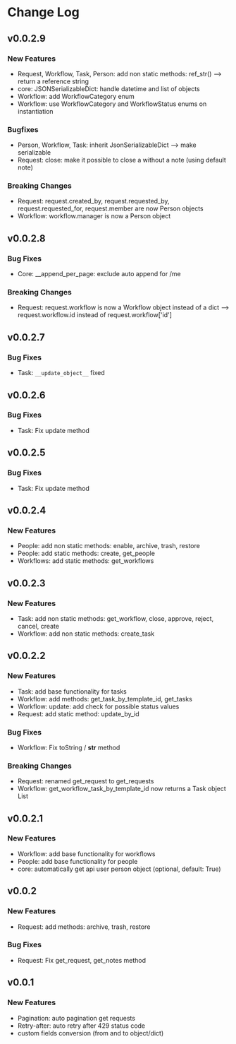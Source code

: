 # Change Log

## v0.0.2.9

### New Features

- Request, Workflow, Task, Person: add non static methods: ref_str() --> return a reference string
- core: JSONSerializableDict: handle datetime and list of objects
- Workflow: add WorkflowCategory enum
- Workflow: use WorkflowCategory and WorkflowStatus enums on instantiation

### Bugfixes

- Person, Workflow, Task: inherit JsonSerializableDict --> make serializable
- Request: close: make it possible to close a without a note (using default note)

### Breaking Changes

- Request: request.created_by, request.requested_by, request.requested_for, request.member are now Person objects
- Workflow: workflow.manager is now a Person object

## v0.0.2.8

### Bug Fixes

- Core: __append_per_page: exclude auto append for /me

### Breaking Changes

- Request: request.workflow is now a Workflow object instead of a dict --> request.workflow.id instead of request.workflow['id']

## v0.0.2.7

### Bug Fixes

- Task: `__update_object__` fixed

## v0.0.2.6

### Bug Fixes

- Task: Fix update method

## v0.0.2.5

### Bug Fixes

- Task: Fix update method

## v0.0.2.4

### New Features

- People: add non static methods: enable, archive, trash, restore
- People: add static methods: create, get_people
- Workflows: add static methods: get_workflows

## v0.0.2.3

### New Features

- Task: add non static methods: get_workflow, close, approve, reject, cancel, create
- Workflow: add non static methods: create_task

## v0.0.2.2

### New Features

- Task: add base functionality for tasks
- Workflow: add methods: get_task_by_template_id, get_tasks
- Workflow: update: add check for possible status values
- Request: add static method: update_by_id

### Bug Fixes

- Workflow: Fix toString / __str__ method

### Breaking Changes

- Request: renamed get_request to get_requests
- Workflow: get_workflow_task_by_template_id now returns a Task object List


## v0.0.2.1

### New Features

- Workflow: add base functionality for workflows
- People: add base functionality for people
- core: automatically get api user person object (optional, default: True)

## v0.0.2

### New Features

- Request: add methods: archive, trash, restore

### Bug Fixes

- Request: Fix get_request, get_notes method


## v0.0.1

### New Features

- Pagination: auto pagination get requests
- Retry-after: auto retry after 429 status code
- custom fields conversion (from and to object/dict)